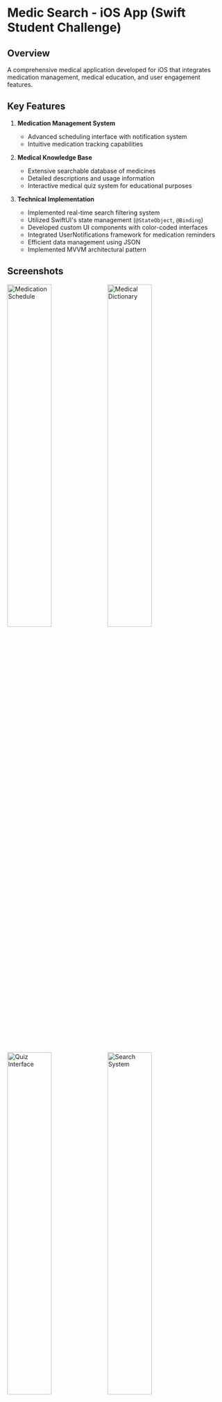 # Medic Search - iOS App (Swift Student Challenge)

## Overview
A comprehensive medical application developed for iOS that integrates medication management, medical education, and user engagement features.

## Key Features
1. **Medication Management System**
    - Advanced scheduling interface with notification system
    - Intuitive medication tracking capabilities

2. **Medical Knowledge Base**
    - Extensive searchable database of medicines
    - Detailed descriptions and usage information
    - Interactive medical quiz system for educational purposes

3. **Technical Implementation**
    - Implemented real-time search filtering system
    - Utilized SwiftUI's state management (`@StateObject`, `@Binding`)
    - Developed custom UI components with color-coded interfaces
    - Integrated UserNotifications framework for medication reminders
    - Efficient data management using JSON
    - Implemented MVVM architectural pattern

## Screenshots
<p float="left">
     <img src="https://github.com/user-attachments/assets/dfbce597-607b-4c17-bb98-6a561ed11b28" width="45%" alt="Medication Schedule" />
     <img src="https://github.com/user-attachments/assets/cdc7b48f-19f5-439f-b88e-690b63956b69" width="45%" alt="Medical Dictionary" />
</p>
<p float="left">
     <img src="https://github.com/user-attachments/assets/cd4579c4-3b50-4371-8192-2af0d87dbd82" width="45%" alt="Quiz Interface" />
     <img src="https://github.com/user-attachments/assets/1f45f372-669e-4463-971e-7bd90b746ec3" width="45%" alt="Search System" />
</p>
